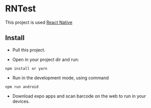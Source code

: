 # RNTest

This project is used [React Native](https://reactnative.dev/)

## Install

* Pull this project.

* Open in your project dir and run:

```
npm install or yarn
```
* Run in the development mode, using command
```
npm run android
```

* Download expo apps and scan barcode on the web to run in your devices.
